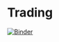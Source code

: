 # Trading
[![Binder](https://mybinder.org/badge_logo.svg)](https://mybinder.org/v2/gist/juwimana/90650231cf130aaa871e1d7f3765d2e9/HEAD)
